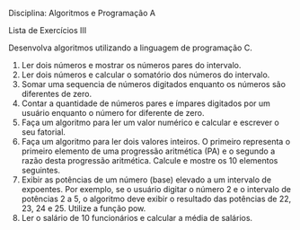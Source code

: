 Disciplina: Algoritmos e Programação A

Lista de Exercícios III

Desenvolva algoritmos utilizando a linguagem de programação C.

1. Ler dois números e mostrar os números pares do intervalo.
2. Ler dois números e calcular o somatório dos números do intervalo.
3. Somar uma sequencia de números digitados enquanto os números são diferentes de zero.
4. Contar a quantidade de números pares e ímpares digitados por um usuário enquanto o
número for diferente de zero.
5. Faça um algoritmo para ler um valor numérico e calcular e escrever o seu fatorial.
6. Faça um algoritmo para ler dois valores inteiros. O primeiro representa o primeiro
elemento de uma progressão aritmética (PA) e o segundo a razão desta progressão
aritmética. Calcule e mostre os 10 elementos seguintes.
7. Exibir as potências de um número (base) elevado a um intervalo de expoentes. Por
exemplo, se o usuário digitar o número 2 e o intervalo de potências 2 a 5, o algoritmo
deve exibir o resultado das potências de 22, 23, 24 e 25. Utilize a função pow.
8. Ler o salário de 10 funcionários e calcular a média de salários.
